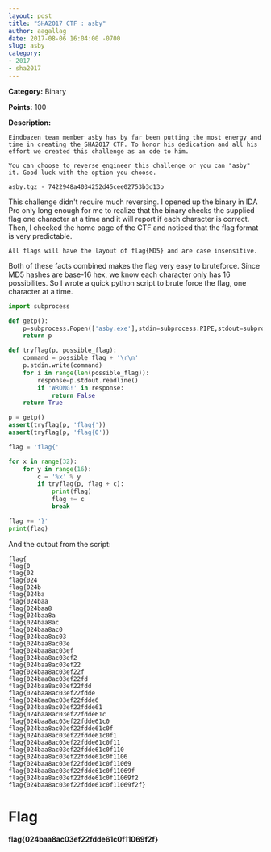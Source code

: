 ```yaml
---
layout: post
title: "SHA2017 CTF : asby"
author: aagallag
date: 2017-08-06 16:04:00 -0700
slug: asby
category:
- 2017
- sha2017
---
```

**Category:** Binary

**Points:** 100

**Description:**

```
Eindbazen team member asby has by far been putting the most energy and time in creating the SHA2017 CTF. To honor his dedication and all his effort we created this challenge as an ode to him.

You can choose to reverse engineer this challenge or you can "asby" it. Good luck with the option you choose.

asby.tgz - 7422948a4034252d45cee02753b3d13b
```

This challenge didn't require much reversing.  I opened up the binary in IDA Pro only long enough for me to realize that the binary checks the supplied flag one character at a time and it will report if each character is correct.  Then, I checked the home page of the CTF and noticed that the flag format is very predictable.

```
All flags will have the layout of flag{MD5} and are case insensitive.
```

Both of these facts combined makes the flag very easy to bruteforce.  Since MD5 hashes are base-16 hex, we know each character only has 16 possibilites.  So I wrote a quick python script to brute force the flag, one character at a time.

```python
import subprocess

def getp():
    p=subprocess.Popen(['asby.exe'],stdin=subprocess.PIPE,stdout=subprocess.PIPE,stderr=subprocess.PIPE)
    return p

def tryflag(p, possible_flag):
    command = possible_flag + '\r\n'
    p.stdin.write(command)
    for i in range(len(possible_flag)):
        response=p.stdout.readline()
        if 'WRONG!' in response:
            return False
    return True

p = getp()
assert(tryflag(p, 'flag{'))
assert(tryflag(p, 'flag{0'))

flag = 'flag{'

for x in range(32):
    for y in range(16):
        c = '%x' % y
        if tryflag(p, flag + c):
        	print(flag)
            flag += c
            break

flag += '}'
print(flag)
```

And the output from the script:
```
flag{
flag{0
flag{02
flag{024
flag{024b
flag{024ba
flag{024baa
flag{024baa8
flag{024baa8a
flag{024baa8ac
flag{024baa8ac0
flag{024baa8ac03
flag{024baa8ac03e
flag{024baa8ac03ef
flag{024baa8ac03ef2
flag{024baa8ac03ef22
flag{024baa8ac03ef22f
flag{024baa8ac03ef22fd
flag{024baa8ac03ef22fdd
flag{024baa8ac03ef22fdde
flag{024baa8ac03ef22fdde6
flag{024baa8ac03ef22fdde61
flag{024baa8ac03ef22fdde61c
flag{024baa8ac03ef22fdde61c0
flag{024baa8ac03ef22fdde61c0f
flag{024baa8ac03ef22fdde61c0f1
flag{024baa8ac03ef22fdde61c0f11
flag{024baa8ac03ef22fdde61c0f110
flag{024baa8ac03ef22fdde61c0f1106
flag{024baa8ac03ef22fdde61c0f11069
flag{024baa8ac03ef22fdde61c0f11069f
flag{024baa8ac03ef22fdde61c0f11069f2
flag{024baa8ac03ef22fdde61c0f11069f2f}
```

# Flag
**flag{024baa8ac03ef22fdde61c0f11069f2f}**

